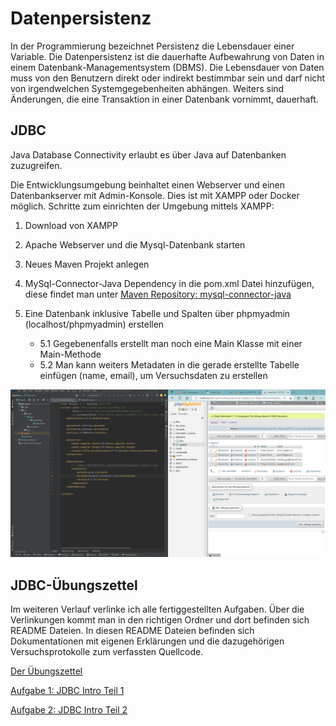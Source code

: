 # Datenpersistenz

In der Programmierung bezeichnet Persistenz die Lebensdauer einer Variable. Die Datenpersistenz ist die dauerhafte Aufbewahrung von Daten in einem Datenbank-Managementsystem (DBMS). Die Lebensdauer von Daten muss von den Benutzern direkt oder indirekt bestimmbar sein und darf nicht von irgendwelchen Systemgegebenheiten abhängen. Weiters sind Änderungen, die eine Transaktion in einer Datenbank vornimmt, dauerhaft.

## JDBC

Java Database Connectivity erlaubt es über Java auf Datenbanken zuzugreifen.

Die Entwicklungsumgebung beinhaltet einen Webserver und einen Datenbankserver mit Admin-Konsole. Dies ist mit XAMPP oder Docker möglich. Schritte zum einrichten der Umgebung mittels XAMPP:

1. Download von XAMPP

2. Apache Webserver und die Mysql-Datenbank starten

3. Neues Maven Projekt anlegen

4. MySql-Connector-Java Dependency in die pom.xml Datei hinzufügen, diese findet man unter [Maven Repository: mysql-connector-java](https://mvnrepository.com/artifact/mysql/mysql-connector-java)

5. Eine Datenbank inklusive Tabelle und Spalten über phpmyadmin (localhost/phpmyadmin) erstellen
     * 5.1 Gegebenenfalls erstellt man noch eine Main Klasse mit einer Main-Methode
     * 5.2 Man kann weiters Metadaten in die gerade erstellte Tabelle einfügen (name, email), um Versuchsdaten zu erstellen

![entwicklungsumgebung](images/entwicklungsumgebung.png)



## JDBC-Übungszettel

Im weiteren Verlauf verlinke ich alle fertiggestellten Aufgaben. Über die Verlinkungen kommt man in den richtigen Ordner und dort befinden sich README Dateien. In diesen README Dateien befinden sich Dokumentationen mit eigenen Erklärungen und die dazugehörigen Versuchsprotokolle zum verfassten Quellcode.

[Der Übungszettel](JDBC_Uebungszettel_V3-3.pdf)

[Aufgabe 1: JDBC Intro Teil 1](jdbcdemo)

[Aufgabe 2: JDBC Intro Teil 2]()

